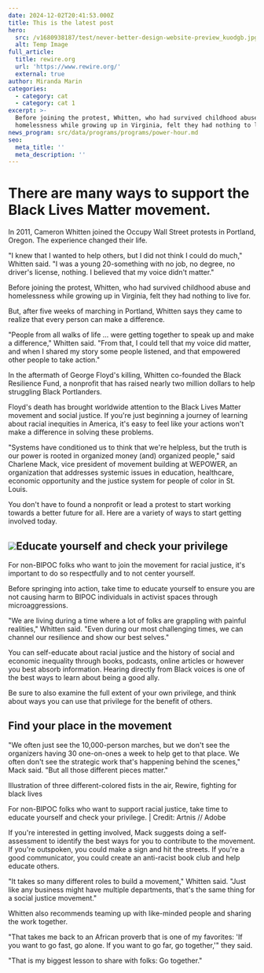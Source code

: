 ```yaml
---
date: 2024-12-02T20:41:53.000Z
title: This is the latest post
hero:
  src: /v1680938187/test/never-better-design-website-preview_kuodgb.jpg
  alt: Temp Image
full_article:
  title: rewire.org
  url: 'https://www.rewire.org/'
  external: true
author: Miranda Marin
categories:
  - category: cat
  - category: cat 1
excerpt: >-
  Before joining the protest, Whitten, who had survived childhood abuse and
  homelessness while growing up in Virginia, felt they had nothing to live for.
news_program: src/data/programs/programs/power-hour.md
seo:
  meta_title: ''
  meta_description: ''
---
```

# There are many ways to support the Black Lives Matter movement.

In 2011, Cameron Whitten joined the Occupy Wall Street protests in Portland, Oregon. The experience changed their life.

"I knew that I wanted to help others, but I did not think I could do much," Whitten said. "I was a young 20-something with no job, no degree, no driver's license, nothing. I believed that my voice didn't matter."

Before joining the protest, Whitten, who had survived childhood abuse and homelessness while growing up in Virginia, felt they had nothing to live for.

But, after five weeks of marching in Portland, Whitten says they came to realize that every person can make a difference.

"People from all walks of life … were getting together to speak up and make a difference," Whitten said. "From that, I could tell that my voice did matter, and when I shared my story some people listened, and that empowered other people to take action."

In the aftermath of George Floyd's killing, Whitten co-founded the Black Resilience Fund, a nonprofit that has raised nearly two million dollars to help struggling Black Portlanders.

Floyd's death has brought worldwide attention to the Black Lives Matter movement and social justice. If you're just beginning a journey of learning about racial inequities in America, it's easy to feel like your actions won't make a difference in solving these problems.

"Systems have conditioned us to think that we're helpless, but the truth is our power is rooted in organized money (and) organized people," said Charlene Mack, vice president of movement building at WEPOWER, an organization that addresses systemic issues in education, healthcare, economic opportunity and the justice system for people of color in St. Louis.

You don't have to found a nonprofit or lead a protest to start working towards a better future for all. Here are a variety of ways to start getting involved today.

## ![](https://res.cloudinary.com/dcauwvtrx/image/upload/v1668102163/tanushree-rao-kYjDNNRmR7c_l4apue.jpg)Educate yourself and check your privilege

For non-BIPOC folks who want to join the movement for racial justice, it's important to do so respectfully and to not center yourself.

Before springing into action, take time to educate yourself to ensure you are not causing harm to BIPOC individuals in activist spaces through microaggressions.

"We are living during a time where a lot of folks are grappling with painful realities," Whitten said. "Even during our most challenging times, we can channel our resilience and show our best selves."

You can self-educate about racial justice and the history of social and economic inequality through books, podcasts, online articles or however you best absorb information. Hearing directly from Black voices is one of the best ways to learn about being a good ally.

Be sure to also examine the full extent of your own privilege, and think about ways you can use that privilege for the benefit of others.

## Find your place in the movement

"We often just see the 10,000-person marches, but we don't see the organizers having 30 one-on-ones a week to help get to that place. We often don't see the strategic work that's happening behind the scenes," Mack said. "But all those different pieces matter."

Illustration of three different-colored fists in the air, Rewire, fighting for black lives

For non-BIPOC folks who want to support racial justice, take time to educate yourself and check your privilege. | Credit: Artnis // Adobe

If you're interested in getting involved, Mack suggests doing a self-assessment to identify the best ways for you to contribute to the movement. If you're outspoken, you could make a sign and hit the streets. If you're a good communicator, you could create an anti-racist book club and help educate others.

"It takes so many different roles to build a movement," Whitten said. "Just like any business might have multiple departments, that's the same thing for a social justice movement."

Whitten also recommends teaming up with like-minded people and sharing the work together.

"That takes me back to an African proverb that is one of my favorites: 'If you want to go fast, go alone. If you want to go far, go together,'" they said.

"That is my biggest lesson to share with folks: Go together."
